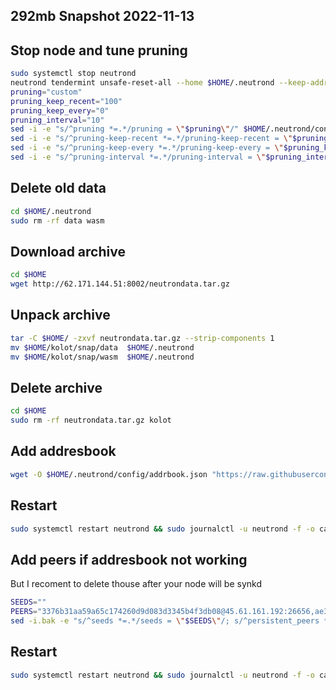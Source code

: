 ## 292mb Snapshot 2022-11-13

## Stop node and tune pruning
```bash
sudo systemctl stop neutrond
neutrond tendermint unsafe-reset-all --home $HOME/.neutrond --keep-addr-book
pruning="custom"
pruning_keep_recent="100"
pruning_keep_every="0"
pruning_interval="10"
sed -i -e "s/^pruning *=.*/pruning = \"$pruning\"/" $HOME/.neutrond/config/app.toml
sed -i -e "s/^pruning-keep-recent *=.*/pruning-keep-recent = \"$pruning_keep_recent\"/" $HOME/.neutrond/config/app.toml
sed -i -e "s/^pruning-keep-every *=.*/pruning-keep-every = \"$pruning_keep_every\"/" $HOME/.neutrond/config/app.toml
sed -i -e "s/^pruning-interval *=.*/pruning-interval = \"$pruning_interval\"/" $HOME/.neutrond/config/app.toml
```
## Delete old data

```bash
cd $HOME/.neutrond
sudo rm -rf data wasm
```

## Download archive

```bash
cd $HOME
wget http://62.171.144.51:8002/neutrondata.tar.gz
```

## Unpack archive

```bash
tar -C $HOME/ -zxvf neutrondata.tar.gz --strip-components 1
mv $HOME/kolot/snap/data  $HOME/.neutrond
mv $HOME/kolot/snap/wasm  $HOME/.neutrond
```

## Delete archive

```bash
cd $HOME
sudo rm -rf neutrondata.tar.gz kolot
```
## Add addresbook

```bash
wget -O $HOME/.neutrond/config/addrbook.json "https://raw.githubusercontent.com/Kolot86/Snapshots-StateSync/main/Neutron/addrbook.json"
```

## Restart 

```bash
sudo systemctl restart neutrond && sudo journalctl -u neutrond -f -o cat
```
## Add peers if addresbook not working 
But I recoment to delete thouse after your node will be synkd 

```bash
SEEDS=""
PEERS="3376b31aa59a65c174260d9d083d3345b4f3db08@45.61.161.192:26656,ae373a3758864115c2e0693553cc0c3d0ed60c90@135.181.43.140:26656,eff365c8e0e2f99026e3dd91704d3764eb38e0a1@65.108.13.212:26756,400e31ef8ee56f33a57d5b2fa18c62085c9a1869@149.102.135.94:26656,83a5bec69a78e63f18e665b59a6f162363d8a518@65.108.100.53:34656,c9e0d661f49b9fe4d67693e2179501567a68b62c@65.109.5.123:26656,886cbce0d90cc025d7480935fdae16af3f3c8bfe@65.109.34.9:46656,5d0ada752728ad5dd8c62d9866fdef2b7322cc26@45.79.250.108:26656,ebcd770b7fcea7a9634b33aeb4b4643330c9d553@113.30.191.103:26656,88aeebd9790485a52994c78463aa9bcf47aaa682@89.163.231.236:26656"; \
sed -i.bak -e "s/^seeds *=.*/seeds = \"$SEEDS\"/; s/^persistent_peers *=.*/persistent_peers = \"$PEERS\"/" $HOME/.neutrond/config/config.toml
```

## Restart 

```bash
sudo systemctl restart neutrond && sudo journalctl -u neutrond -f -o cat
```
